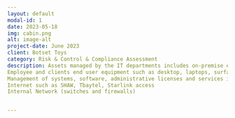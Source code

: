 ```yaml
---
layout: default
modal-id: 1
date: 2023-05-18
img: cabin.png
alt: image-alt
project-date: June 2023
client: Botset Toys
category: Risk & Control & Compliance Assessment
description: Assets managed by the IT departments includes on-premise equipment for in-office business needs.
Employee and clients end user equipment such as desktop, laptops, surface tablets and smartphones.  Peripherals like headsets, cables, keyboards, mices, docking stations, surveillance cameras and wires such as, RJ45, HDMIs, adpapters, display ports and USB-C.
Management of systems, software, administrative licenses and services in telecommunication network VoIP, customer database and cloud-base SentinelOne security
Internet such as SHAW, Tbaytel, Starlink access
Internal Network (switches and firewalls)


---
```

